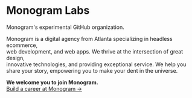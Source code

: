 # Monogram Labs
Monogram's experimental GitHub organization.

Monogram is a digital agency from Atlanta specializing in headless ecommerce,<br>
web development, and web apps. We thrive at the intersection of great design,<br>
innovative technologies, and providing exceptional service. We help you<br>
share your story, empowering you to make your dent in the universe.

**We welcome you to join Monogram.**<br>
<a href="https://monogram.io/careers" target="_blank">Build a career at Monogram →</a>
